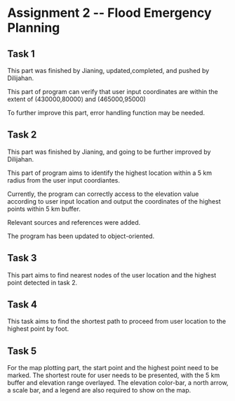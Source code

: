 # Assignment 2 -- Flood Emergency Planning
## Task 1
This part was finished by Jianing, updated,completed, and pushed by Dilijahan.

This part of program can verify that user input coordinates are within the extent of (430000,80000) and (465000,95000)

To further improve this part, error handling function may be needed.

## Task 2
This part was finished by Jianing, and going to be further improved by Dilijahan.

This part of program aims to identify the highest location within a 5 km radius from the user input coordiantes.

Currently, the program can correctly access to the elevation value according to user input location and output the coordinates of the highest points within 5 km buffer.

Relevant sources and references were added.

The program has been updated to object-oriented.


## Task 3

This part aims to find nearest nodes of the user location and the highest point detected in task 2.


## Task 4

This task aims to find the shortest path to proceed from user location to the highest point by foot. 


## Task 5

For the map plotting part, the start point and the highest point need to be marked. The shortest route for user needs to be presented, with the 5 km buffer and elevation range overlayed. The elevation color-bar, a north arrow, a scale bar, and a legend are also required to show on the map.
